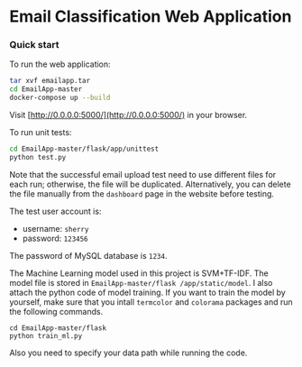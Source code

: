 # Email Classification Web Application

### Quick start
To run the web application:

```bash
tar xvf emailapp.tar
cd EmailApp-master
docker-compose up --build
```

Visit [http://0.0.0.0:5000/](http://0.0.0.0:5000/) in your browser.

To run unit tests:

```bash
cd EmailApp-master/flask/app/unittest
python test.py
```

Note that the successful email upload test need to use different files for each run; otherwise, the file will be duplicated. Alternatively, you can delete the file manually from the `dashboard` page in the website before testing.

The test user account is:

* username: `sherry`
* password: `123456`

The password of MySQL database is `1234`.

The Machine Learning model used in this project is SVM+TF-IDF. The model file is stored in `EmailApp-master/flask /app/static/model`. I also attach the python code of model training. If you want to train the model by yourself, make sure that you intall `termcolor` and `colorama` packages and run the following commands.

```base
cd EmailApp-master/flask
python train_ml.py
```
Also you need to specify your data path while running the code.
